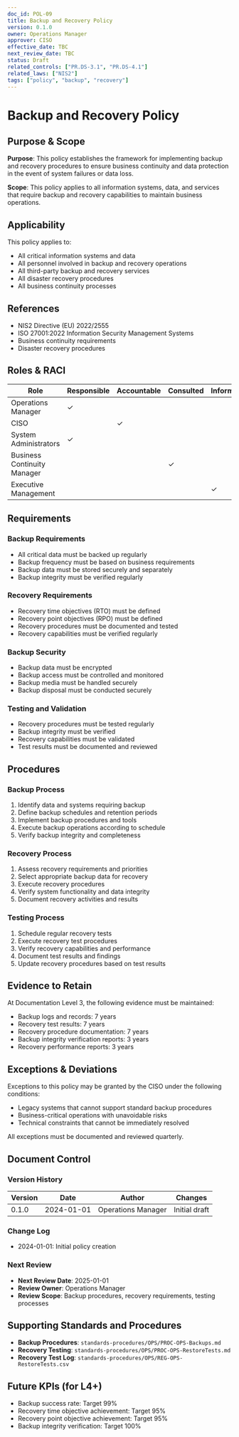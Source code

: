 ```yaml
---
doc_id: POL-09
title: Backup and Recovery Policy
version: 0.1.0
owner: Operations Manager
approver: CISO
effective_date: TBC
next_review_date: TBC
status: Draft
related_controls: ["PR.DS-3.1", "PR.DS-4.1"]
related_laws: ["NIS2"]
tags: ["policy", "backup", "recovery"]
---
```


# Backup and Recovery Policy

## Purpose & Scope

**Purpose**: This policy establishes the framework for implementing backup and recovery procedures to ensure business continuity and data protection in the event of system failures or data loss.

**Scope**: This policy applies to all information systems, data, and services that require backup and recovery capabilities to maintain business operations.

## Applicability

This policy applies to:
- All critical information systems and data
- All personnel involved in backup and recovery operations
- All third-party backup and recovery services
- All disaster recovery procedures
- All business continuity processes

## References

- NIS2 Directive (EU) 2022/2555
- ISO 27001:2022 Information Security Management Systems
- Business continuity requirements
- Disaster recovery procedures

## Roles & RACI

| Role | Responsible | Accountable | Consulted | Informed |
|------|-------------|-------------|-----------|----------|
| Operations Manager | ✓ | | | |
| CISO | | ✓ | | |
| System Administrators | ✓ | | | |
| Business Continuity Manager | | | ✓ | |
| Executive Management | | | | ✓ |

## Requirements

### Backup Requirements
- All critical data must be backed up regularly
- Backup frequency must be based on business requirements
- Backup data must be stored securely and separately
- Backup integrity must be verified regularly

### Recovery Requirements
- Recovery time objectives (RTO) must be defined
- Recovery point objectives (RPO) must be defined
- Recovery procedures must be documented and tested
- Recovery capabilities must be verified regularly

### Backup Security
- Backup data must be encrypted
- Backup access must be controlled and monitored
- Backup media must be handled securely
- Backup disposal must be conducted securely

### Testing and Validation
- Recovery procedures must be tested regularly
- Backup integrity must be verified
- Recovery capabilities must be validated
- Test results must be documented and reviewed

## Procedures

### Backup Process
1. Identify data and systems requiring backup
2. Define backup schedules and retention periods
3. Implement backup procedures and tools
4. Execute backup operations according to schedule
5. Verify backup integrity and completeness

### Recovery Process
1. Assess recovery requirements and priorities
2. Select appropriate backup data for recovery
3. Execute recovery procedures
4. Verify system functionality and data integrity
5. Document recovery activities and results

### Testing Process
1. Schedule regular recovery tests
2. Execute recovery test procedures
3. Verify recovery capabilities and performance
4. Document test results and findings
5. Update recovery procedures based on test results

## Evidence to Retain

At Documentation Level 3, the following evidence must be maintained:
- Backup logs and records: 7 years
- Recovery test results: 7 years
- Recovery procedure documentation: 7 years
- Backup integrity verification reports: 3 years
- Recovery performance reports: 3 years

## Exceptions & Deviations

Exceptions to this policy may be granted by the CISO under the following conditions:
- Legacy systems that cannot support standard backup procedures
- Business-critical operations with unavoidable risks
- Technical constraints that cannot be immediately resolved

All exceptions must be documented and reviewed quarterly.

## Document Control

### Version History
| Version | Date | Author | Changes |
|---------|------|--------|---------|
| 0.1.0 | 2024-01-01 | Operations Manager | Initial draft |

### Change Log
- 2024-01-01: Initial policy creation

### Next Review
- **Next Review Date**: 2025-01-01
- **Review Owner**: Operations Manager
- **Review Scope**: Backup procedures, recovery requirements, testing processes

## Supporting Standards and Procedures

- **Backup Procedures**: `standards-procedures/OPS/PROC-OPS-Backups.md`
- **Recovery Testing**: `standards-procedures/OPS/PROC-OPS-RestoreTests.md`
- **Recovery Test Log**: `standards-procedures/OPS/REG-OPS-RestoreTests.csv`

## Future KPIs (for L4+)
- Backup success rate: Target 99%
- Recovery time objective achievement: Target 95%
- Recovery point objective achievement: Target 95%
- Backup integrity verification: Target 100%
